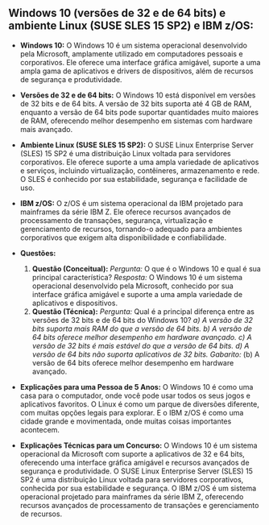 ## **Windows 10 (versões de 32 e de 64 bits) e ambiente Linux (SUSE SLES 15 SP2) e IBM z/OS:**

- **Windows 10:** O Windows 10 é um sistema operacional desenvolvido pela Microsoft, amplamente utilizado em computadores pessoais e corporativos. Ele oferece uma interface gráfica amigável, suporte a uma ampla gama de aplicativos e drivers de dispositivos, além de recursos de segurança e produtividade.
    
- **Versões de 32 e de 64 bits:** O Windows 10 está disponível em versões de 32 bits e de 64 bits. A versão de 32 bits suporta até 4 GB de RAM, enquanto a versão de 64 bits pode suportar quantidades muito maiores de RAM, oferecendo melhor desempenho em sistemas com hardware mais avançado.
    
- **Ambiente Linux (SUSE SLES 15 SP2):** O SUSE Linux Enterprise Server (SLES) 15 SP2 é uma distribuição Linux voltada para servidores corporativos. Ele oferece suporte a uma ampla variedade de aplicativos e serviços, incluindo virtualização, contêineres, armazenamento e rede. O SLES é conhecido por sua estabilidade, segurança e facilidade de uso.
    
- **IBM z/OS:** O z/OS é um sistema operacional da IBM projetado para mainframes da série IBM Z. Ele oferece recursos avançados de processamento de transações, segurança, virtualização e gerenciamento de recursos, tornando-o adequado para ambientes corporativos que exigem alta disponibilidade e confiabilidade.
    
- **Questões:**
    
    1. **Questão (Conceitual):** _Pergunta:_ O que é o Windows 10 e qual é sua principal característica? _Resposta:_ O Windows 10 é um sistema operacional desenvolvido pela Microsoft, conhecido por sua interface gráfica amigável e suporte a uma ampla variedade de aplicativos e dispositivos.
    2. **Questão (Técnica):** _Pergunta:_ Qual é a principal diferença entre as versões de 32 bits e de 64 bits do Windows 10? _a) A versão de 32 bits suporta mais RAM do que a versão de 64 bits._ _b) A versão de 64 bits oferece melhor desempenho em hardware avançado._ _c) A versão de 32 bits é mais estável do que a versão de 64 bits._ _d) A versão de 64 bits não suporta aplicativos de 32 bits._ _Gabarito:_ (b) A versão de 64 bits oferece melhor desempenho em hardware avançado.
- **Explicações para uma Pessoa de 5 Anos:** O Windows 10 é como uma casa para o computador, onde você pode usar todos os seus jogos e aplicativos favoritos. O Linux é como um parque de diversões diferente, com muitas opções legais para explorar. E o IBM z/OS é como uma cidade grande e movimentada, onde muitas coisas importantes acontecem.
    
- **Explicações Técnicas para um Concurso:** O Windows 10 é um sistema operacional da Microsoft com suporte a aplicativos de 32 e 64 bits, oferecendo uma interface gráfica amigável e recursos avançados de segurança e produtividade. O SUSE Linux Enterprise Server (SLES) 15 SP2 é uma distribuição Linux voltada para servidores corporativos, conhecida por sua estabilidade e segurança. O IBM z/OS é um sistema operacional projetado para mainframes da série IBM Z, oferecendo recursos avançados de processamento de transações e gerenciamento de recursos.